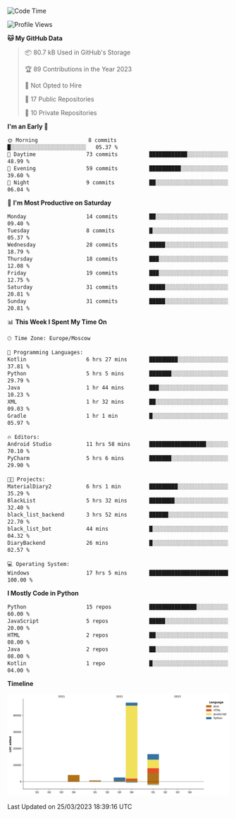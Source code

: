 <!--START_SECTION:waka-->
![Code Time](http://img.shields.io/badge/Code%20Time-73%20hrs%202%20mins-blue)

![Profile Views](http://img.shields.io/badge/Profile%20Views-0-blue)

**🐱 My GitHub Data** 

> 📦 80.7 kB Used in GitHub's Storage 
 > 
> 🏆 89 Contributions in the Year 2023
 > 
> 🚫 Not Opted to Hire
 > 
> 📜 17 Public Repositories 
 > 
> 🔑 10 Private Repositories 
 > 
**I'm an Early 🐤** 

```text
🌞 Morning                8 commits           █░░░░░░░░░░░░░░░░░░░░░░░░   05.37 % 
🌆 Daytime                73 commits          ████████████░░░░░░░░░░░░░   48.99 % 
🌃 Evening                59 commits          ██████████░░░░░░░░░░░░░░░   39.60 % 
🌙 Night                  9 commits           ██░░░░░░░░░░░░░░░░░░░░░░░   06.04 % 
```
📅 **I'm Most Productive on Saturday** 

```text
Monday                   14 commits          ██░░░░░░░░░░░░░░░░░░░░░░░   09.40 % 
Tuesday                  8 commits           █░░░░░░░░░░░░░░░░░░░░░░░░   05.37 % 
Wednesday                28 commits          █████░░░░░░░░░░░░░░░░░░░░   18.79 % 
Thursday                 18 commits          ███░░░░░░░░░░░░░░░░░░░░░░   12.08 % 
Friday                   19 commits          ███░░░░░░░░░░░░░░░░░░░░░░   12.75 % 
Saturday                 31 commits          █████░░░░░░░░░░░░░░░░░░░░   20.81 % 
Sunday                   31 commits          █████░░░░░░░░░░░░░░░░░░░░   20.81 % 
```


📊 **This Week I Spent My Time On** 

```text
🕑︎ Time Zone: Europe/Moscow

💬 Programming Languages: 
Kotlin                   6 hrs 27 mins       █████████░░░░░░░░░░░░░░░░   37.81 % 
Python                   5 hrs 5 mins        ███████░░░░░░░░░░░░░░░░░░   29.79 % 
Java                     1 hr 44 mins        ███░░░░░░░░░░░░░░░░░░░░░░   10.23 % 
XML                      1 hr 32 mins        ██░░░░░░░░░░░░░░░░░░░░░░░   09.03 % 
Gradle                   1 hr 1 min          █░░░░░░░░░░░░░░░░░░░░░░░░   05.97 % 

🔥 Editors: 
Android Studio           11 hrs 58 mins      ██████████████████░░░░░░░   70.10 % 
PyCharm                  5 hrs 6 mins        ███████░░░░░░░░░░░░░░░░░░   29.90 % 

🐱‍💻 Projects: 
MaterialDiary2           6 hrs 1 min         █████████░░░░░░░░░░░░░░░░   35.29 % 
BlackList                5 hrs 32 mins       ████████░░░░░░░░░░░░░░░░░   32.40 % 
black_list_backend       3 hrs 52 mins       ██████░░░░░░░░░░░░░░░░░░░   22.70 % 
black_list_bot           44 mins             █░░░░░░░░░░░░░░░░░░░░░░░░   04.32 % 
DiaryBackend             26 mins             █░░░░░░░░░░░░░░░░░░░░░░░░   02.57 % 

💻 Operating System: 
Windows                  17 hrs 5 mins       █████████████████████████   100.00 % 
```

**I Mostly Code in Python** 

```text
Python                   15 repos            ███████████████░░░░░░░░░░   60.00 % 
JavaScript               5 repos             █████░░░░░░░░░░░░░░░░░░░░   20.00 % 
HTML                     2 repos             ██░░░░░░░░░░░░░░░░░░░░░░░   08.00 % 
Java                     2 repos             ██░░░░░░░░░░░░░░░░░░░░░░░   08.00 % 
Kotlin                   1 repo              █░░░░░░░░░░░░░░░░░░░░░░░░   04.00 % 
```



**Timeline**

![Lines of Code chart](https://raw.githubusercontent.com/Adlemex/Adlemex/main/assets/bar_graph.png)


 Last Updated on 25/03/2023 18:39:16 UTC
<!--END_SECTION:waka-->
